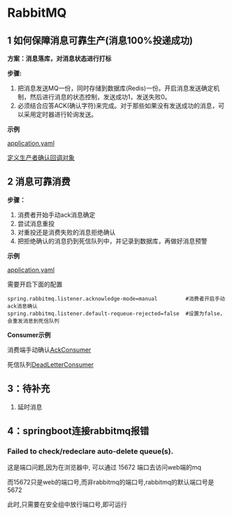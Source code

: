 # RabbitMQ

## 1 如何保障消息可靠生产(消息100%投递成功)

**方案：消息落库，对消息状态进行打标**

**步骤:**

1. 把消息发送MQ一份，同时存储到数据库(Redis)一份。开启消息发送确定机制，然后进行消息的状态控制，发送成功1，发送失败0。
2. 必须结合应答ACK(确认字符)来完成。对于那些如果没有发送成功的消息，可以采用定时器进行轮询发送。

**示例**

[application.yaml](spring-boot-rabbitmq/producer/src/main/resources/application.yml)

[定义生产者确认回调对象](spring-boot-rabbitmq/producer/src/main/java/com/example/config/ProducerAckConfirmCallback.java)





## 2 消息可靠消费

**步骤：**

1. 消费者开始手动ack消息确定
2. 尝试消息重投
3. 对重投还是消费失败的消息拒绝确认
4. 把拒绝确认的消息扔到死信队列中，并记录到数据库，再做好消息预警

**示例**

[application.yaml](spring-boot-rabbitmq/consumer/src/main/resources/application.yml)

需要开启下面的配置

```properties
spring.rabbitmq.listener.acknowledge-mode=manual  		 #消费者开启手动ack消息确认
spring.rabbitmq.listener.default-requeue-rejected=false  #设置为false，会重发消息到死信队列
```

**Consumer示例**

消费端手动确认[AckConsumer](spring-boot-rabbitmq/consumer/src/main/java/com/example/ack/AckConsumer.java)

死信队列[DeadLetterConsumer](spring-boot-rabbitmq/consumer/src/main/java/com/example/ack/DeadLetterConsumer.java)





## 3：待补充

1. 延时消息


## 4：springboot连接rabbitmq报错


### Failed to check/redeclare auto-delete queue(s).


这是端口问题,因为在浏览器中, 可以通过 15672 端口去访问web端的mq

而15672只是web的端口号,而非rabbitmq的端口号,rabbitmq的默认端口号是5672

此时,只需要在安全组中放行端口号,即可运行